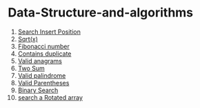 # Data-Structure-and-algorithms
<ol>
    <li><a href="https://leetcode.com/problems/search-insert-position">Search Insert Position</a> </li>
    <li><a href="https://leetcode.com/problems/sqrtx">Sqrt(x)</a> </li>
    <li><a href="https://leetcode.com/problems/fibonacci-number/">Fibonacci number</a> </li>
    <li><a href="https://leetcode.com/problems/contains-duplicate/">Contains duplicate</a></li>
    <li><a href="https://leetcode.com/problems/valid-anagram/">Valid anagrams</a></li>
    <li><a href="https://leetcode.com/problems/two-sum/">Two Sum</a></li>
    <li><a href="https://leetcode.com/problems/valid-palindrome/">Valid palindrome</a></li>
    <li><a href="https://leetcode.com/problems/valid-parentheses/">Valid Parentheses</a></li>
    <li><a href="https://leetcode.com/problems/binary-search/">Binary Search</a></li>
    <li><a href="https://leetcode.com/problems/search-in-rotated-sorted-array/">search a Rotated array</a></li>

</ol>
